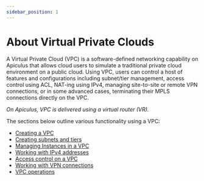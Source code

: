 ```yaml
---
sidebar_position: 1
---
```

# About Virtual Private Clouds

A Virtual Private Cloud (VPC) is a software-defined networking capability on Apiculus that allows cloud users to simulate a traditional private cloud environment on a public cloud. Using VPC, users can control a host of features and configurations including subnet/tier management, access control using ACL, NAT-ing using IPv4, managing site-to-site or remote VPN connections, or in some advanced cases, terminating their MPLS connections directly on the VPC.

_On Apiculus, VPC is delivered using a virtual router (VR)._

The sections below outline various functionality using a VPC:

- [Creating a VPC](CreateListandViewVPCs)
- [Creating subnets and tiers](CreatingVPCSubnetsTiers)
- [Managing Instances in a VPC](ManagingVPCInstances)
- [Working with IPv4 addresses](IPv4AddressesandVPC)
- [Access control on a VPC](ManagingAccessControlonVPCSubnets)
- [Working with VPN connections](WorkingwithVPNConnectionsinaVPC)
- [VPC operations](VPCManagementandBasicOperations)